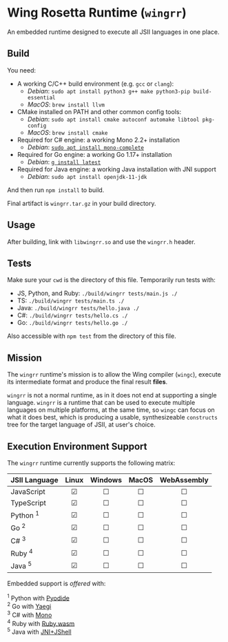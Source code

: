 # Wing Rosetta Runtime (`wingrr`)

An embedded runtime designed to execute all JSII languages in one place.

## Build

You need:

- A working C/C++ build environment (e.g. `gcc` or `clang`):
  - _Debian_: `sudo apt install python3 g++ make python3-pip build-essential`
  - _MacOS_: `brew install llvm`
- CMake installed on PATH and other common config tools:
  - _Debian_: `sudo apt install cmake autoconf automake libtool pkg-config`
  - _MacOS_: `brew install cmake`
- Required for C# engine: a working Mono 2.2+ installation
  - _Debian_: [`sudo apt install mono-complete`](https://www.mono-project.com/)
- Required for Go engine: a working Go 1.17+ installation
  - _Debian_: [`g install latest`](https://github.com/stefanmaric/g)
- Required for Java engine: a working Java installation with JNI support
  - _Debian_: `sudo apt install openjdk-11-jdk`

And then run `npm install` to build.

Final artifact is `wingrr.tar.gz` in your build directory.

## Usage

After building, link with `libwingrr.so` and use the `wingrr.h` header.

## Tests

Make sure your `cwd` is the directory of this file. Temporarily run tests with:

- JS, Python, and Ruby: `./build/wingrr tests/main.js ./`
- TS: `./build/wingrr tests/main.ts ./`
- Java: `./build/wingrr tests/hello.java ./`
- C#: `./build/wingrr tests/hello.cs ./`
- Go: `./build/wingrr tests/hello.go ./`

Also accessible with `npm test` from the directory of this file.

## Mission

The `wingrr` runtime's mission is to allow the Wing compiler (`wingc`), execute
its intermediate format and produce the final result **files**.

`wingrr` is not a normal runtime, as in it does not end at supporting a single
language. `wingrr` is a runtime that can be used to execute multiple languages
on multiple platforms, at the same time, so `wingc` can focus on what it does
best, which is producing a usable, synthesizeable `constructs` tree for the
target language of JSII, at user's choice.

## Execution Environment Support

The `wingrr` runtime currently supports the following matrix:

| JSII Language       |  Linux  | Windows |  MacOS  | WebAssembly |
| :------------------ | :-----: | :-----: | :-----: | :---------: |
| JavaScript          | &#9745; | &#9744; | &#9744; |   &#9744;   |
| TypeScript          | &#9745; | &#9744; | &#9744; |   &#9744;   |
| Python <sup>1</sup> | &#9745; | &#9744; | &#9744; |   &#9744;   |
| Go <sup>2</sup>     | &#9745; | &#9744; | &#9744; |   &#9744;   |
| C# <sup>3</sup>     | &#9745; | &#9744; | &#9744; |   &#9744;   |
| Ruby <sup>4</sup>   | &#9745; | &#9744; | &#9744; |   &#9744;   |
| Java <sup>5</sup>   | &#9745; | &#9744; | &#9744; |   &#9744;   |

Embedded support is _offered_ with:

<sup>1</sup> Python with [Pyodide](https://pyodide.org)<br />
<sup>2</sup> Go with [Yaegi](https://github.com/traefik/yaegi)<br />
<sup>3</sup> C# with [Mono](https://www.mono-project.com)<br />
<sup>4</sup> Ruby with [Ruby.wasm](https://github.com/ruby/ruby.wasm)<br />
<sup>5</sup> Java with [JNI+JShell](https://docs.oracle.com/javase/9/jshell)
